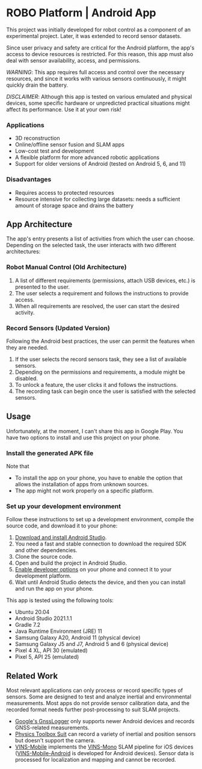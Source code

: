 # ROBO Platform | Android App

This project was initially developed for robot control as a component of an experimental project. 
Later, it was extended to record sensor datasets.

Since user privacy and safety are critical for the Android platform, 
the app's access to device resources is restricted. 
For this reason, this app must also deal with sensor availability, access, and permissions.

*WARNING*:
This app requires full access and control over the necessary resources,
and since it works with various sensors continuously, it might quickly drain the battery.

*DISCLAIMER*:
Although this app is tested on various emulated and physical devices,
some specific hardware or unpredicted practical situations might affect its performance. Use it at your own risk!

### Applications

- 3D reconstruction
- Online/offline sensor fusion and SLAM apps
- Low-cost test and development
- A flexible platform for more advanced robotic applications
- Support for older versions of Android (tested on Android 5, 6, and 11)

### Disadvantages

- Requires access to protected resources
- Resource intensive for collecting large datasets: needs a sufficient amount of storage space and drains the battery

## App Architecture

The app's entry presents a list of activities from which the user can choose. 
Depending on the selected task, the user interacts with two different architectures:

### Robot Manual Control (Old Architecture)

1. A list of different requirements (permissions, attach USB devices, etc.) is presented to the user.
2. The user selects a requirement and follows the instructions to provide access.
3. When all requirements are resolved, the user can start the desired activity.

### Record Sensors (Updated Version)

Following the Android best practices, the user can permit the features when they are needed.

1. If the user selects the record sensors task, they see a list of available sensors.
2. Depending on the permissions and requirements, a module might be disabled.
3. To unlock a feature, the user clicks it and follows the instructions.
4. The recording task can begin once the user is satisfied with the selected sensors.

<!-- ## Data Formats -->

## Usage

Unfortunately, at the moment, I can't share this app in Google Play. You have two options to install and use this project on your phone.

### Install the generated APK file

Note that

- To install the app on your phone, you have to enable the option that allows the installation of apps from unknown sources.
- The app might not work properly on a specific platform.

### Set up your development environment

Follow these instructions to set up a development environment, compile the source code, and download it to your phone:

1. [Download and install Android Studio](https://developer.android.com/studio/install).
2. You need a fast and stable connection to download the required SDK and other dependencies.
3. Clone the source code.
4. Open and build the project in Android Studio.
5. [Enable developer options](https://developer.android.com/studio/debug/dev-options) on your phone and connect it to your development platform.
6. Wait until Android Studio detects the device, and then you can install and run the app on your phone.

This app is tested using the following tools:

- Ubuntu 20.04
- Android Studio 2021.1.1
- Gradle 7.2
- Java Runtime Environment (JRE) 11
- Samsung Galaxy A20, Android 11 (physical device)
- Samsung Galaxy J5 and J7, Android 5 and 6 (physical device)
- Pixel 4 XL, API 30 (emulated)
- Pixel 5, API 25 (emulated)

## Related Work

Most relevant applications can only process or record specific types of sensors. 
Some are designed to test and analyze inertial and environmental measurements. 
Most apps do not provide sensor calibration data, and the recorded format needs further post-processing to suit SLAM projects.

- [Google's GnssLogger](https://github.com/google/gps-measurement-tools) 
only supports newer Android devices and records GNSS-related measurements.
- [Physics Toolbox Suit](https://play.google.com/store/apps/details?id=com.chrystianvieyra.physicstoolboxsuite&hl=en&gl=US)
can record a variety of inertial and position sensors but doesn't support the camera.
- [VINS-Mobile](https://github.com/HKUST-Aerial-Robotics/VINS-Mobile)
implements the [VINS-Mono](https://github.com/HKUST-Aerial-Robotics/VINS-Mono) SLAM pipeline for iOS devices
([VINS-Mobile-Android](https://github.com/jannismoeller/VINS-Mobile-Android) is developed for Android devices).
Sensor data is processed for localization and mapping and cannot be recorded.

<!-- ## References -->
